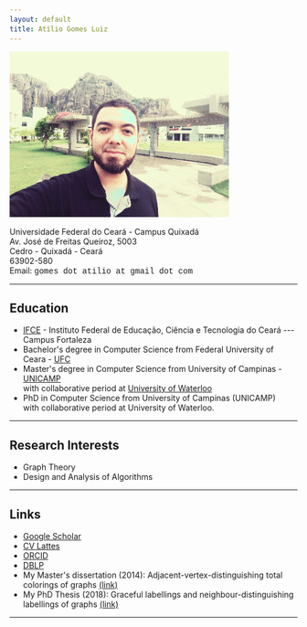 ```yaml
---
layout: default
title: Atílio Gomes Luiz
---
```

<div class="blurb">
	<img src="quixas.png" alt="atilio">
	<p>
		Universidade Federal do Ceará - Campus Quixadá<br/>
		Av. José de Freitas Queiroz, 5003<br/>
		Cedro - Quixadá - Ceará<br/>
		63902-580<br/>
		Email: <font face="Courier">gomes dot atilio at gmail dot com</font>
	</p>
	<!-- <hr>
	<h3>Reflexões em tempos de Covid-19</h3>
	<ul>
		<li>Vídeo: <a href="https://www.youtube.com/watch?v=tCPRFSZFFBQ" target="_blank">Tudo vai voltar ao normal</a></li>
		<li><a href="https://www.chronicle.com/article/Why-You-Should-Ignore-All-That/248366" target="_blank">Why You Should Ignore All That Coronavirus-Inspired Productivity Pressure</a></li>
		<li><a href="https://www.deviante.com.br/noticias/uma-ode-a-ciencia-a-multidisciplinaridade-no-combate-ao-coronavirus/" target="_blank">Uma Ode à Ciência: a multidisciplinaridade no combate ao Coronavírus</a></li>
		<li><a href="https://portalsbn.org/portal/tristes-reflexoes-em-tempos-do-covid-19/" target="_blank">Tristes reflexões em tempos de Covid 19</a></li>
	</ul> -->
	<hr>
	<h2>Education</h2>
        <ul>
		<li><a href="https://ifce.edu.br/fortaleza" title="IFCE" target="_blank">IFCE</a> - Instituto Federal de Educação, Ciência e Tecnologia do Ceará --- Campus Fortaleza</li>
	<li>Bachelor's degree in Computer Science from Federal University of Ceara - <a href="http://www.ufc.br" title="UFC" target="_blank">UFC</a></li>
        <li>Master's degree in Computer Science from University of Campinas - <a href="http://www.unicamp.br/" title="UNICAMP" target="_blank">UNICAMP</a><br>with collaborative period at <a href="https://uwaterloo.ca/" title="UW" target="_blank">University of Waterloo</a></li>
        <li>PhD in Computer Science from University of Campinas (UNICAMP)<br>with collaborative period at University of Waterloo.</li>
	</ul>
	<hr>
	<h2>Research Interests</h2>			
            <ul>
            <li>Graph Theory</li>
            <li>Design and Analysis of Algorithms</li>
	    </ul>
	<hr>
        <h2>Links</h2>			
            <ul>
		    <li><a href="https://scholar.google.com.br/citations?user=SoW-AFAAAAAJ&hl=pt-BR&oi=ao&hl=pt-BR" title="Google Scholar" target="_blank">Google Scholar</a></li>
            <li><a href="http://lattes.cnpq.br/7364915463901013" title="CV Lattes" target="_blank">CV Lattes</a></li>
            <li><a href="https://orcid.org/0000-0002-6177-403X" title="ORCID" target="_blank">ORCID</a></li>
		    <li><a href="https://dblp.uni-trier.de/pers/hd/l/Luiz:At=iacute=lio_G=" title="dblp" target="_blank">DBLP</a></li>
		    <li>My Master's dissertation (2014): Adjacent-vertex-distinguishing total colorings of graphs <a href="http://repositorio.unicamp.br/jspui/handle/REPOSIP/275526" title="my dissertation" target="_blank">(link)</a></li>
		    <li>My PhD Thesis (2018): Graceful labellings and neighbour-distinguishing labellings of graphs <a href="http://repositorio.unicamp.br/jspui/handle/REPOSIP/332078" title="my PhD thesis" target="_blank">(link)</a></li>
		    <!--<li>Some interesting mathematical problems and structures:</li>
		    <ul>
		    <li><a href="https://www.youtube.com/watch?v=v5KWzOOhZrw" target="_blank">Graceful tree problem</a></li>
		    <li><a href="https://www.youtube.com/watch?v=niaeV_NHh-o" target="_blank">Hadwiger–Nelson problem</a></li>
			    <li><a href="slides-aula01-MO804.pdf" target="_blank">Magic graphs</a></li>	
			    <li><a href="https://www.youtube.com/watch?v=C4Zr4cOVm9g" target="_blank">Perfect graphs</a></li>
		    </ul>-->
	    </ul>
	<hr>
	<br/><br/>
</div>
